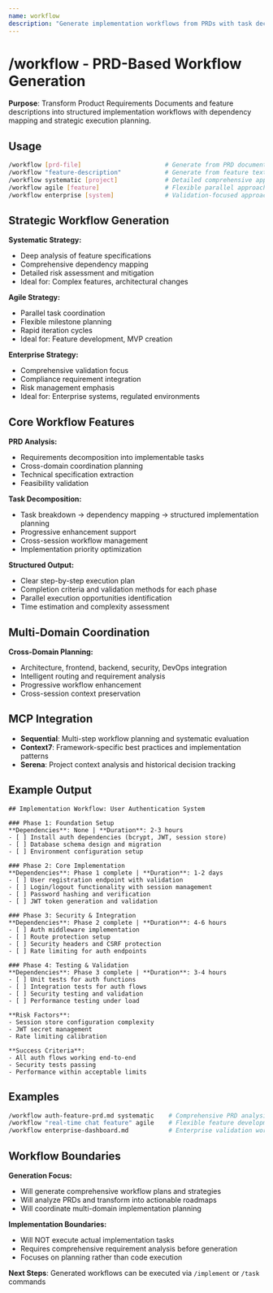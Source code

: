 ```yaml
---
name: workflow
description: "Generate implementation workflows from PRDs with task decomposition, dependency mapping, and strategic execution planning"
---
```


# /workflow - PRD-Based Workflow Generation

**Purpose**: Transform Product Requirements Documents and feature descriptions into structured implementation workflows with dependency mapping and strategic execution planning.

## Usage

```bash
/workflow [prd-file]                       # Generate from PRD document
/workflow "feature-description"            # Generate from feature text
/workflow systematic [project]             # Detailed comprehensive approach
/workflow agile [feature]                  # Flexible parallel approach
/workflow enterprise [system]              # Validation-focused approach
```

## Strategic Workflow Generation

**Systematic Strategy:**
- Deep analysis of feature specifications
- Comprehensive dependency mapping
- Detailed risk assessment and mitigation
- Ideal for: Complex features, architectural changes

**Agile Strategy:**
- Parallel task coordination
- Flexible milestone planning
- Rapid iteration cycles
- Ideal for: Feature development, MVP creation

**Enterprise Strategy:**
- Comprehensive validation focus
- Compliance requirement integration
- Risk management emphasis
- Ideal for: Enterprise systems, regulated environments

## Core Workflow Features

**PRD Analysis:**
- Requirements decomposition into implementable tasks
- Cross-domain coordination planning
- Technical specification extraction
- Feasibility validation

**Task Decomposition:**
- Task breakdown → dependency mapping → structured implementation planning
- Progressive enhancement support
- Cross-session workflow management
- Implementation priority optimization

**Structured Output:**
- Clear step-by-step execution plan
- Completion criteria and validation methods for each phase
- Parallel execution opportunities identification
- Time estimation and complexity assessment

## Multi-Domain Coordination

**Cross-Domain Planning:**
- Architecture, frontend, backend, security, DevOps integration
- Intelligent routing and requirement analysis
- Progressive workflow enhancement
- Cross-session context preservation

## MCP Integration

- **Sequential**: Multi-step workflow planning and systematic evaluation
- **Context7**: Framework-specific best practices and implementation patterns
- **Serena**: Project context analysis and historical decision tracking

## Example Output

```
## Implementation Workflow: User Authentication System

### Phase 1: Foundation Setup
**Dependencies**: None | **Duration**: 2-3 hours
- [ ] Install auth dependencies (bcrypt, JWT, session store)
- [ ] Database schema design and migration
- [ ] Environment configuration setup

### Phase 2: Core Implementation  
**Dependencies**: Phase 1 complete | **Duration**: 1-2 days
- [ ] User registration endpoint with validation
- [ ] Login/logout functionality with session management
- [ ] Password hashing and verification
- [ ] JWT token generation and validation

### Phase 3: Security & Integration
**Dependencies**: Phase 2 complete | **Duration**: 4-6 hours
- [ ] Auth middleware implementation
- [ ] Route protection setup
- [ ] Security headers and CSRF protection
- [ ] Rate limiting for auth endpoints

### Phase 4: Testing & Validation
**Dependencies**: Phase 3 complete | **Duration**: 3-4 hours
- [ ] Unit tests for auth functions
- [ ] Integration tests for auth flows
- [ ] Security testing and validation
- [ ] Performance testing under load

**Risk Factors**:
- Session store configuration complexity
- JWT secret management
- Rate limiting calibration

**Success Criteria**:
- All auth flows working end-to-end
- Security tests passing
- Performance within acceptable limits
```

## Examples

```bash
/workflow auth-feature-prd.md systematic    # Comprehensive PRD analysis
/workflow "real-time chat feature" agile    # Flexible feature development
/workflow enterprise-dashboard.md           # Enterprise validation workflow
```

## Workflow Boundaries

**Generation Focus:**
- Will generate comprehensive workflow plans and strategies
- Will analyze PRDs and transform into actionable roadmaps
- Will coordinate multi-domain implementation planning

**Implementation Boundaries:**
- Will NOT execute actual implementation tasks
- Requires comprehensive requirement analysis before generation
- Focuses on planning rather than code execution

**Next Steps**: Generated workflows can be executed via `/implement` or `/task` commands
